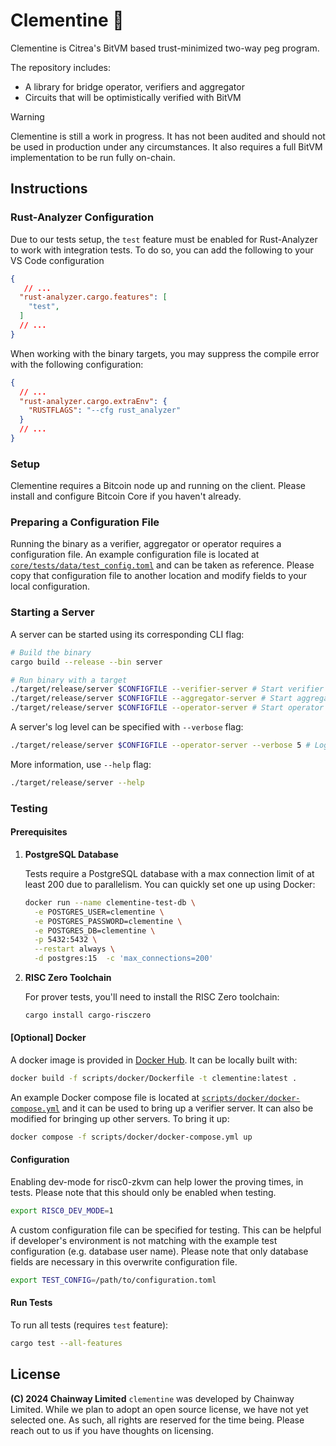 # Clementine 🍊

Clementine is Citrea's BitVM based trust-minimized two-way peg program.

The repository includes:

- A library for bridge operator, verifiers and aggregator
- Circuits that will be optimistically verified with BitVM

> [!WARNING]
>
> Clementine is still a work in progress. It has not been audited and should not
> be used in production under any circumstances. It also requires a full BitVM
> implementation to be run fully on-chain.

## Instructions

### Rust-Analyzer Configuration

Due to our tests setup, the `test` feature must be enabled for Rust-Analyzer to
work with integration tests. To do so, you can add the following to your VS Code configuration

```json
{
   // ...
  "rust-analyzer.cargo.features": [
    "test",
  ]
  // ...
}
```

When working with the binary targets, you may suppress the compile error with the following configuration:

```json
{
  // ...
  "rust-analyzer.cargo.extraEnv": {
    "RUSTFLAGS": "--cfg rust_analyzer"
  }
  // ...
}
```

### Setup

Clementine requires a Bitcoin node up and running on the client. Please install
and configure Bitcoin Core if you haven't already.

### Preparing a Configuration File

Running the binary as a verifier, aggregator or operator requires a configuration
file. An example configuration file is located at
[`core/tests/data/test_config.toml`](core/tests/data/test_config.toml) and can
be taken as reference. Please copy that configuration file to another location
and modify fields to your local configuration.

### Starting a Server

A server can be started using its corresponding CLI flag:

```sh
# Build the binary
cargo build --release --bin server

# Run binary with a target
./target/release/server $CONFIGFILE --verifier-server # Start verifier server
./target/release/server $CONFIGFILE --aggregator-server # Start aggregator server
./target/release/server $CONFIGFILE --operator-server # Start operator server
```

A server's log level can be specified with `--verbose` flag:

```sh
./target/release/server $CONFIGFILE --operator-server --verbose 5 # Logs everything
```

More information, use `--help` flag:

```sh
./target/release/server --help
```

### Testing

#### Prerequisites

1. **PostgreSQL Database**

   Tests require a PostgreSQL database with a max connection limit of at least 200 due to parallelism. You can quickly set one up using Docker:

   ```bash
   docker run --name clementine-test-db \
     -e POSTGRES_USER=clementine \
     -e POSTGRES_PASSWORD=clementine \
     -e POSTGRES_DB=clementine \
     -p 5432:5432 \
     --restart always \
     -d postgres:15  -c 'max_connections=200'
   ```

2. **RISC Zero Toolchain**

   For prover tests, you'll need to install the RISC Zero toolchain:

   ```bash
   cargo install cargo-risczero
   ```

#### [Optional] Docker

A docker image is provided in
[Docker Hub](https://hub.docker.com/r/chainwayxyz/clementine). It can be locally
built with:

```bash
docker build -f scripts/docker/Dockerfile -t clementine:latest .
```

An example Docker compose file is located at
[`scripts/docker/docker-compose.yml`](scripts/docker/docker-compose.yml) and it
can be used to bring up a verifier server. It can also be modified for bringing
up other servers. To bring it up:

```bash
docker compose -f scripts/docker/docker-compose.yml up
```

#### Configuration

Enabling dev-mode for risc0-zkvm can help lower the proving times, in tests.
Please note that this should only be enabled when testing.

```sh
export RISC0_DEV_MODE=1
```

A custom configuration file can be specified for testing. This can be helpful
if developer's environment is not matching with the example test configuration
(e.g. database user name). Please note that only database fields are necessary
in this overwrite configuration file.

```sh
export TEST_CONFIG=/path/to/configuration.toml
```

#### Run Tests

To run all tests (requires `test` feature):

```sh
cargo test --all-features
```

## License

**(C) 2024 Chainway Limited** `clementine` was developed by Chainway Limited.
While we plan to adopt an open source license, we have not yet selected one. As
such, all rights are reserved for the time being. Please reach out to us if you
have thoughts on licensing.
